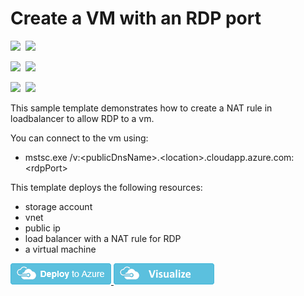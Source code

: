 # Create a VM with an RDP port

<IMG SRC="https://azbotstorage.blob.core.windows.net/badges/101-vm-with-rdp-port/PublicLastTestDate.svg" />&nbsp;
<IMG SRC="https://azbotstorage.blob.core.windows.net/badges/101-vm-with-rdp-port/PublicDeployment.svg" />&nbsp;

<IMG SRC="https://azbotstorage.blob.core.windows.net/badges/101-vm-with-rdp-port/FairfaxLastTestDate.svg" />&nbsp;
<IMG SRC="https://azbotstorage.blob.core.windows.net/badges/101-vm-with-rdp-port/FairfaxDeployment.svg" />&nbsp;

<IMG SRC="https://azbotstorage.blob.core.windows.net/badges/101-vm-with-rdp-port/BestPracticeResult.svg" />&nbsp;
<IMG SRC="https://azbotstorage.blob.core.windows.net/badges/101-vm-with-rdp-port/CredScanResult.svg" />&nbsp;

This sample template demonstrates how to create a NAT rule in loadbalancer to allow RDP to a vm.

You can connect to the vm using:

* mstsc.exe /v:&lt;publicDnsName&gt;.&lt;location&gt;.cloudapp.azure.com:&lt;rdpPort&gt;


This template deploys the following resources:
<ul><li>storage account</li><li>vnet</li><li>public ip</li><li>load balancer with a NAT rule for RDP</li><li>a virtual machine</li></ul>

<a href="https://portal.azure.com/#create/Microsoft.Template/uri/https%3A%2F%2Fraw.githubusercontent.com%2FAzure%2Fazure-quickstart-templates%2Fmaster%2F101-vm-with-rdp-port%2Fazuredeploy.json" target="_blank">
    <img src="https://raw.githubusercontent.com/Azure/azure-quickstart-templates/master/1-CONTRIBUTION-GUIDE/images/deploytoazure.png"/>
</a>
<a href="http://armviz.io/#/?load=https%3A%2F%2Fraw.githubusercontent.com%2FAzure%2Fazure-quickstart-templates%2Fmaster%2F101-vm-with-rdp-port%2Fazuredeploy.json" target="_blank">
    <img src="https://raw.githubusercontent.com/Azure/azure-quickstart-templates/master/1-CONTRIBUTION-GUIDE/images/visualizebutton.png"/>
</a>
